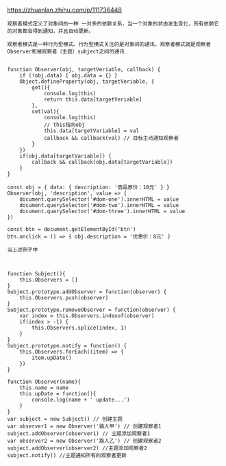 https://zhuanlan.zhihu.com/p/111736448

    观察者模式定义了对象间的一种 一对多的依赖关系，当一个对象的状态发生变化，所有依赖它的对象都会得到通知，并且自动更新。

    观察者模式是一种行为型模式。行为型模式关注的是对象间的通讯，观察者模式就是观察者Observer和被观察者（主题）subject之间的通讯

    
    function Observer(obj, targetVeriable, callback) {
        if (!obj.data) { obj.data = {} }
        Object.defineProperty(obj, targetVeriable, {
            get(){
                console.log(this)
                return this.data[targetVeriable]
            },
            set(val){
                console.log(this)
                // this指向obj
                this.data[targetVariable] = val
                callback && callback(val) // 目标主动通知观察者
            }
        })
        if(obj.data[targetVariable]) {
            callback && callback(obj.data[targetVariable])
        }
    }

    const obj = { data: { description: '商品原价：10元' } }
    Observer(obj, 'description', value => {
        document.querySelector('#dom-one').innerHTML = value
        document.querySelector('#dom-two').innerHTML = value
        document.querySelector('#dom-three').innerHTML = value
    })
    
    const btn = document.getElementById('btn')
    btn.onclick = () => { obj.description = '优惠价：8元' }

    当上述例子中



    function Subject(){
        this.Observers = []
    }
    Subject.prototype.addObserver = function(observer) {
        this.Observers.push(observer)
    }
    Subject.prototype.removeObserver = function(observer) {
        var index = this.Observers.indexof(observer)
        if(index > -1) {
            this.Observers.splice(index, 1)
        }
    }
    Subject.prototype.notify = function() {
        this.Observers.forEach((item) => {
            item.upDate()
        })
    }

    function Observer(name){
        this.name = name
        this.upDate = function(){
            console.log(name + ' update...')
        }
    }
    var subject = new Subject() // 创建主题
    var observer1 = new Observer('路人甲') // 创建观察者1
    subject.addObserver(observer1) // 主题添加观察者1
    var observer2 = new Observer('路人乙') // 创建观察者2
    subject.addObserver(observer2) //主题添加观察者2
    subject.notify() //主题通知所有的观察者更新